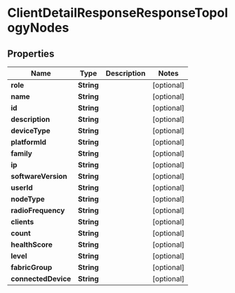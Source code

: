 
# ClientDetailResponseResponseTopologyNodes

## Properties
Name | Type | Description | Notes
------------ | ------------- | ------------- | -------------
**role** | **String** |  |  [optional]
**name** | **String** |  |  [optional]
**id** | **String** |  |  [optional]
**description** | **String** |  |  [optional]
**deviceType** | **String** |  |  [optional]
**platformId** | **String** |  |  [optional]
**family** | **String** |  |  [optional]
**ip** | **String** |  |  [optional]
**softwareVersion** | **String** |  |  [optional]
**userId** | **String** |  |  [optional]
**nodeType** | **String** |  |  [optional]
**radioFrequency** | **String** |  |  [optional]
**clients** | **String** |  |  [optional]
**count** | **String** |  |  [optional]
**healthScore** | **String** |  |  [optional]
**level** | **String** |  |  [optional]
**fabricGroup** | **String** |  |  [optional]
**connectedDevice** | **String** |  |  [optional]



